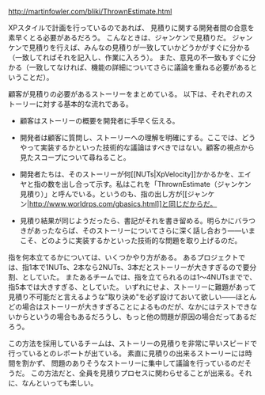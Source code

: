 http://martinfowler.com/bliki/ThrownEstimate.html

XPスタイルで計画を行っているのであれば、
見積りに関する開発者間の合意を素早くとる必要があるだろう。
こんなときは、ジャンケンで見積りだ。
ジャンケンで見積りを行えば、みんなの見積りが一致していかどうかがすぐに分かる（一致してればそれを記入し、作業に入ろう）。
また、意見の不一致もすぐに分かる（一致してなければ、機能の詳細についてさらに議論を重ねる必要があるということだ）。

顧客が見積りの必要があるストーリーをまとめている。
以下は、それぞれのストーリーに対する基本的な流れである。

* 顧客はストーリーの概要を開発者に手早く伝える。

* 開発者は顧客に質問し、ストーリーへの理解を明確にする。ここでは、どうやって実装するかといった技術的な議論はすべきではない。顧客の視点から見たスコープについて尋ねること。

* 開発者たちは、そのストーリーが何[[NUTs|XpVelocity]]かかるかを、エイヤと指の数を出し合って示す。私はこれを「ThrownEstimate（ジャンケン見積り）」と呼んでいる。というのも、指の出し方が[[ジャンケン|http://www.worldrps.com/gbasics.html]]と同じだからだ。

* 見積り結果が同じようだったら、書記がそれを書き留める。明らかにバラつきがあったならば、そのストーリーについてさらに深く話し合おう——いまこそ、どのように実装するかといった技術的な問題を取り上げるのだ。

指を何本立てるかについては、いくつかやり方がある。
あるプロジェクトでは、指1本で1NUTs、2本なら2NUTs、3本だとストーリーが大きすぎるので要分割、としていた。
またあるチームでは、指を立てられるのは1〜4NUTsまでで、指5本では大きすぎる、としていた。
いずれにせよ、ストーリーに難題があって見積り不可能だと言えるような"取り決め"を必ず設けておいて欲しい——ほとんどの場合はストーリーが大きすぎることによるものだが、なかにはテストできないからというの場合もあるだろうし、もっと他の問題が原因の場合だってあるだろう。

この方法を採用しているチームは、ストーリーの見積りを非常に早いスピードで行っているとのレポートが出ている。
素直に見積りの出来るストーリーには時間を割かず、
問題のありそうなストーリーに集中して議論を行っているのだそうだ。
この方法だと、全員を見積りプロセスに関わらせることが出来る。それに、なんといっても楽しい。
